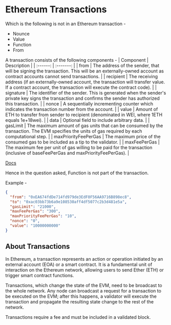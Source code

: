 # Ethereum Transactions
Which is the following is not in an Ethereum transaction -
- Nounce
- Value
- Function
- From

A transaction consists of the following components - 
| Component | Description | 
| :------: | :-------: | 
| from | The address of the sender, that will be signing the transaction. This will be an externally-owned account as contract accounts cannot send transactions. |
| recipient | The receiving address (if an externally-owned account, the transaction will transfer value. If a contract account, the transaction will execute the contract code). |
| signature | The identifier of the sender. This is generated when the sender's private key signs the transaction and confirms the sender has authorized this transaction. |
| nonce | A sequentially incrementing counter which indicates the transaction number from the account. |
| value | Amount of ETH to transfer from sender to recipient (denominated in WEI, where 1ETH equals 1e+18wei). |
| data | Optional field to include arbitrary data. |
| gasLimit | The maximum amount of gas units that can be consumed by the transaction. The EVM specifies the units of gas required by each computational step. |
| maxPriorityFeePerGas | The maximum price of the consumed gas to be included as a tip to the validator. |
| maxFeePerGas | The maximum fee per unit of gas willing to be paid for the transaction (inclusive of baseFeePerGas and maxPriorityFeePerGas). |

[Docs](https://ethereum.org/en/developers/docs/transactions/)

Hence in the question asked, Function is not part of the transaction. 

Example - 
```json
{
  "from": "0xEA674fdDe714fd979de3EdF0F56AA9716B898ec8",
  "to": "0xac03bb73b6a9e108530aff4df5077c2b3d481e5a",
  "gasLimit": "21000",
  "maxFeePerGas": "300",
  "maxPriorityFeePerGas": "10",
  "nonce": "0",
  "value": "10000000000"
}
```

## About Transactions 

In Ethereum, a transaction represents an action or operation initiated by an external account (EOA) or a smart contract. It is a fundamental unit of interaction on the Ethereum network, allowing users to send Ether (ETH) or trigger smart contract functions.

Transactions, which change the state of the EVM, need to be broadcast to the whole network. Any node can broadcast a request for a transaction to be executed on the EVM; after this happens, a validator will execute the transaction and propagate the resulting state change to the rest of the network.

Transactions require a fee and must be included in a validated block.
